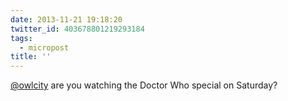 ```yaml
---
date: 2013-11-21 19:18:20
twitter_id: 403678801219293184
tags:
  - micropost
title: ''
---
```


[@owlcity](https://twitter.com/owlcity) are you watching the Doctor Who special on Saturday?
